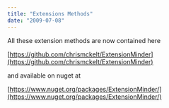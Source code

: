 ```yaml
---
title: "Extensions Methods"
date: "2009-07-08"
---
```


All these extension methods are now contained here

[https://github.com/chrismckelt/ExtensionMinder](https://github.com/chrismckelt/ExtensionMinder)

and available on nuget at

[https://www.nuget.org/packages/ExtensionMinder/](https://www.nuget.org/packages/ExtensionMinder/)
